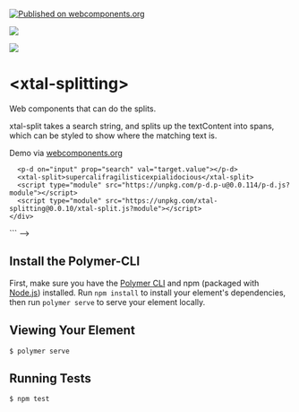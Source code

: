 [![Published on webcomponents.org](https://img.shields.io/badge/webcomponents.org-published-blue.svg)](https://www.webcomponents.org/element/xtal-splitting)

<a href="https://nodei.co/npm/xtal-splitting/"><img src="https://nodei.co/npm/xtal-splitting.png"></a>

<img src="https://badgen.net/bundlephobia/minzip/xtal-splitting">

# \<xtal-splitting\>

Web components that can do the splits. 

xtal-split takes a search string, and splits up the textContent into spans, which can be styled to show where the matching text is.

Demo via [webcomponents.org](https://www.webcomponents.org/element/xtal-splitting)

<!--
```
<custom-element-demo>
  <template>
    <div>
      <h3>Basic xtal-splitting demo</h3>
      <style>
        .match{
          background-color: yellowgreen;
          font-weight: bold;
        }
      </style>
      <input type="text"  value="ca">
      <!-- pass down (p-d) input.value to xtal-split's search property -->
      <p-d on="input" prop="search" val="target.value"></p-d>
      <xtal-split>supercalifragilisticexpialidocious</xtal-split>
      <script type="module" src="https://unpkg.com/p-d.p-u@0.0.114/p-d.js?module"></script>
      <script type="module" src="https://unpkg.com/xtal-splitting@0.0.10/xtal-split.js?module"></script>
    </div>
  </template>
</custom-element-demo>
```
-->

## Install the Polymer-CLI

First, make sure you have the [Polymer CLI](https://www.npmjs.com/package/polymer-cli) and npm (packaged with [Node.js](https://nodejs.org)) installed. Run `npm install` to install your element's dependencies, then run `polymer serve` to serve your element locally.

## Viewing Your Element

```
$ polymer serve
```

## Running Tests

```
$ npm test
```

